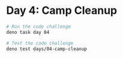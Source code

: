 # Day 4: Camp Cleanup

```sh
# Run the code challenge
deno task day 04

# Test the code challenge
deno test days/04-camp-cleanup
```
